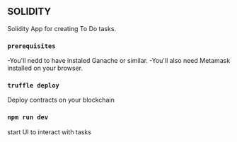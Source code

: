 ## SOLIDITY
Solidity App for creating To Do tasks.

### `prerequisites`
-You'll nedd to have instaled Ganache or similar.
-You'll also need Metamask installed on your browser.

### `truffle deploy`
Deploy contracts on your blockchain

### `npm run dev`
start UI to interact with tasks
